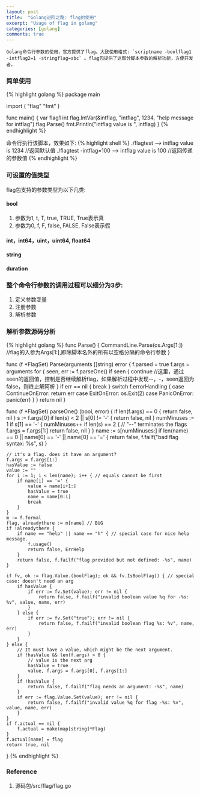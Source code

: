 ```yaml
---
layout: post
title:  "Golang进阶之路: flag的使用"
excerpt: "Usage of flag in golang"
categories: [golang]
comments: true
---
```


    Golang命令行参数的使用，官方提供了flag。大致使用格式: `scriptname -boolflag1 -intflag2=1 -stringflag=abc` 。flag包提供了这部分脚本参数的解析功能，方便开发者。

### 简单使用
{% highlight golang %}
package main

import (
	"flag"
	"fmt"
)

func main() {
	var flag1 int
	flag.IntVar(&intflag, "intflag", 1234, "help message for intflag")
	flag.Parse()
	fmt.Println("intflag value is ", intflag)
}
{% endhighlight %}

命令行执行该脚本，效果如下:
{% highlight shell %}
./flagtest
--> intflag value is  1234 //返回默认值
./flagtest -intflag=100
--> intflag value is  100 //返回传递的参数值
{% endhighlight %}

### 可设置的值类型
flag包支持的参数类型为以下几类:

#### bool
1. 参数为1, t, T, true, TRUE, True表示真
2. 参数为0, f, F, false, FALSE, False表示假

#### int，int64，uint，uint64, float64

#### string

#### duration

### 整个命令行参数的调用过程可以细分为3步:
1. 定义参数变量
2. 注册参数
3. 解析参数

### 解析参数源码分析
{% highlight golang %}
func Parse() {
	CommandLine.Parse(os.Args[1:]) //flag的入参为Args[1:],即除脚本名外的所有以空格分隔的命令行参数
}

func (f *FlagSet) Parse(arguments []string) error {
	f.parsed = true
	f.args = arguments
	for {
		seen, err := f.parseOne()
		if seen {
			continue   //这里，通过seen的返回值，控制是否继续解析flag，如果解析过程中发现--，-，seen返回为false，则终止解阿析
		}
		if err == nil {
			break
		}
		switch f.errorHandling {
		case ContinueOnError:
			return err
		case ExitOnError:
			os.Exit(2)
		case PanicOnError:
			panic(err)
		}
	}
	return nil
}

func (f *FlagSet) parseOne() (bool, error) {
	if len(f.args) == 0 {
		return false, nil
	}
	s := f.args[0]
	if len(s) < 2 || s[0] != '-' {
		return false, nil
	}
	numMinuses := 1
	if s[1] == '-' {
		numMinuses++
		if len(s) == 2 { // "--" terminates the flags
			f.args = f.args[1:]
			return false, nil
		}
	}
	name := s[numMinuses:]
	if len(name) == 0 || name[0] == '-' || name[0] == '=' {
		return false, f.failf("bad flag syntax: %s", s)
	}

	// it's a flag. does it have an argument?
	f.args = f.args[1:]
	hasValue := false
	value := ""
	for i := 1; i < len(name); i++ { // equals cannot be first
		if name[i] == '=' {
			value = name[i+1:]
			hasValue = true
			name = name[0:i]
			break
		}
	}
	m := f.formal
	flag, alreadythere := m[name] // BUG
	if !alreadythere {
		if name == "help" || name == "h" { // special case for nice help message.
			f.usage()
			return false, ErrHelp
		}
		return false, f.failf("flag provided but not defined: -%s", name)
	}

	if fv, ok := flag.Value.(boolFlag); ok && fv.IsBoolFlag() { // special case: doesn't need an arg
		if hasValue {
			if err := fv.Set(value); err != nil {
				return false, f.failf("invalid boolean value %q for -%s: %v", value, name, err)
			}
		} else {
			if err := fv.Set("true"); err != nil {
				return false, f.failf("invalid boolean flag %s: %v", name, err)
			}
		}
	} else {
		// It must have a value, which might be the next argument.
		if !hasValue && len(f.args) > 0 {
			// value is the next arg
			hasValue = true
			value, f.args = f.args[0], f.args[1:]
		}
		if !hasValue {
			return false, f.failf("flag needs an argument: -%s", name)
		}
		if err := flag.Value.Set(value); err != nil {
			return false, f.failf("invalid value %q for flag -%s: %v", value, name, err)
		}
	}
	if f.actual == nil {
		f.actual = make(map[string]*Flag)
	}
	f.actual[name] = flag
	return true, nil
}
{% endhighlight %}

### Reference
1. 源码包/src/flag/flag.go
